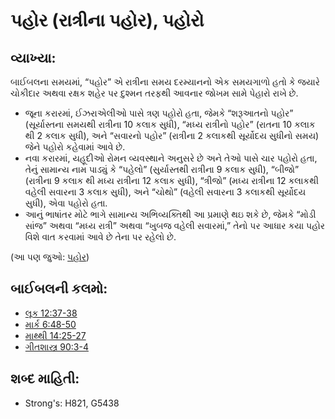 # પહોર (રાત્રીના પહોર), પહોરો 

## વ્યાખ્યા: 

બાઈબલના સમયમાં, “પહોર” એ રાત્રીના સમય દરમ્યાનનો એક સમયગાળો હતો કે જયારે ચોકીદાર અથવા રક્ષક શહેર પર દુશ્મન તરફથી આવનાર જોખમ સામે પેહારો રાખે છે.

* જૂના કરારમાં, ઈઝરાએલીઓ પાસે ત્રણ પહોરો હતા, જેમકે “શરૂઆતનો પહોર” (સૂર્યાસ્તના સમયથી રાત્રીના 10 કલાક સુધી), “મધ્ય રાત્રીનો પહોર” (રાતના 10 કલાક થી 2 કલાક સુધી), અને “સવારનો પહોર” (રાત્રીના 2 કલાકથી સૂર્યોદય સુધીનો સમય) જેને પહોરો કહેવામાં આવે છે.
* નવા કરારમાં, યહૂદીઓ રોમન વ્યવસ્થાને અનુસરે છે અને તેઓ પાસે ચાર પહોરો હતા, તેનું સામાન્ય નામ પાડ્યું કે “પહેલો” (સુર્યાસ્તથી રાત્રીના 9 કલાક સુધી), “બીજો” (રાત્રીના 9 કલાક થી મધ્ય રાત્રીના 12 કલાક સુધી), “ત્રીજો” (મધ્ય રાત્રીના 12 કલાકથી વહેલી સવારના 3 કલાક સુધી), અને “ચોથો” (વહેલી સવારના 3 કલાકથી સૂર્યોદય સુધી), એવા પહોરો હતા.
* આનું ભાષાંતર મોટે ભાગે સામાન્ય અભિવ્યક્તિથી આ પ્રમાણે થઇ શકે છે, જેમકે “મોડી સાંજ” અથવા “મધ્ય રાત્રી” અથવા “ખુબજ વહેલી સવારમાં,” તેનો પર આધાર કયા પહોર વિશે વાત કરવામાં આવે છે તેના પર રહેલો છે.

(આ પણ જુઓ: [પહોર](../other/watch.md))

## બાઈબલની કલમો: 

* [લૂક 12:37-38](rc://gu/tn/help/luk/12/37)
* [માર્ક 6:48-50](rc://gu/tn/help/mrk/06/48)
* [માથ્થી 14:25-27](rc://gu/tn/help/mat/14/25)
* [ગીતશાસ્ત્ર 90:3-4](rc://gu/tn/help/psa/090/003)

## શબ્દ માહિતી: 

* Strong's: H821, G5438
